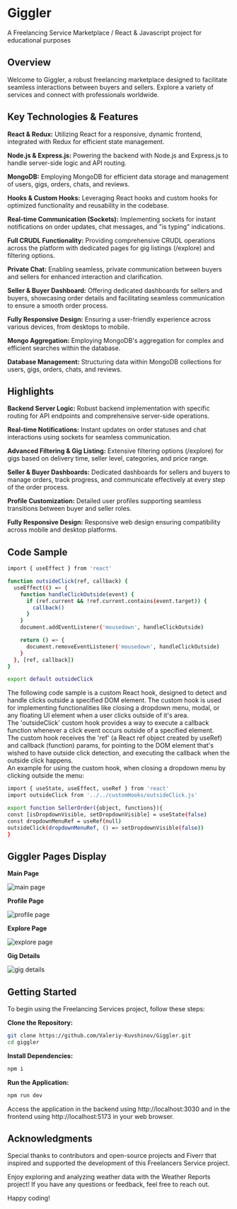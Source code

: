 # Giggler 
A Freelancing Service Marketplace / React & Javascript project for educational purposes 

## **Overview**
Welcome to Giggler, a robust freelancing marketplace designed to facilitate seamless interactions between buyers and sellers. Explore a variety of services and connect with professionals worldwide.

## **Key Technologies & Features**
**React & Redux:** Utilizing React for a responsive, dynamic frontend, integrated with Redux for efficient state management.

**Node.js & Express.js:** Powering the backend with Node.js and Express.js to handle server-side logic and API routing.

**MongoDB:** Employing MongoDB for efficient data storage and management of users, gigs, orders, chats, and reviews.

**Hooks & Custom Hooks:** Leveraging React hooks and custom hooks for optimized functionality and reusability in the codebase.

**Real-time Communication (Sockets):** Implementing sockets for instant notifications on order updates, chat messages, and "is typing" indications.

**Full CRUDL Functionality:** Providing comprehensive CRUDL operations across the platform with dedicated pages for gig listings (/explore) and filtering options.

**Private Chat:** Enabling seamless, private communication between buyers and sellers for enhanced interaction and clarification.

**Seller & Buyer Dashboard:** Offering dedicated dashboards for sellers and buyers, showcasing order details and facilitating seamless communication to ensure a smooth order process.

**Fully Responsive Design:** Ensuring a user-friendly experience across various devices, from desktops to mobile.

**Mongo Aggregation:** Employing MongoDB's aggregation for complex and efficient searches within the database.

**Database Management:** Structuring data within MongoDB collections for users, gigs, orders, chats, and reviews.



## Highlights
**Backend Server Logic:** Robust backend implementation with specific routing for API endpoints and comprehensive server-side operations.

**Real-time Notifications:** Instant updates on order statuses and chat interactions using sockets for seamless communication.

**Advanced Filtering & Gig Listing:** Extensive filtering options (/explore) for gigs based on delivery time, seller level, categories, and price range.

**Seller & Buyer Dashboards:** Dedicated dashboards for sellers and buyers to manage orders, track progress, and communicate effectively at every step of the order process.

**Profile Customization:** Detailed user profiles supporting seamless transitions between buyer and seller roles.

**Fully Responsive Design:** Responsive web design ensuring compatibility across mobile and desktop platforms.


## Code Sample

```bash
import { useEffect } from 'react'

function outsideClick(ref, callback) {
  useEffect(() => {
    function handleClickOutside(event) {
      if (ref.current && !ref.current.contains(event.target)) {
        callback()
      }
    }
    document.addEventListener('mousedown', handleClickOutside)

    return () => {
      document.removeEventListener('mousedown', handleClickOutside)
    }
  }, [ref, callback])
}

export default outsideClick
```

The following code sample is a custom React hook, designed to detect and handle clicks outside a specified DOM element. The custom hook is used for implementing functionalities like closing a dropdown menu, modal, or any floating UI element when a user clicks outside of it's area.<br>
The 'outsideClick' custom hook provides a way to execute a callback function whenever a click event occurs outside of a specified element.<br>
The custom hook receives the 'ref' (a React ref object created by useRef) and callback (function) params, for pointing to the DOM element that's wished to have outside click detection, and executing the callback when the outside click happens.<br>
An example for using the custom hook, when closing a dropdown menu by clicking outside the menu:<br>

```bash
import { useState, useEffect, useRef } from 'react'
import outsideClick from '../../customHooks/outsideClick.js'

export function SellerOrder({object, functions}){
const [isDropdownVisible, setDropdownVisible] = useState(false)
const dropdownMenuRef = useRef(null)
outsideClick(dropdownMenuRef, () => setDropdownVisible(false))
}
```

## Giggler Pages Display

**Main Page** 

![main page](https://res.cloudinary.com/dgwgcf6mk/image/upload/v1701984839/Giggler/gig-images/jo1djom9s10sljgfkjj2.png)

**Profile Page**

![profile page](https://res.cloudinary.com/dgwgcf6mk/image/upload/v1701984857/Giggler/gig-images/qp76gxhvnyctivy3vu6w.png)

**Explore Page**

![explore page](https://res.cloudinary.com/dgwgcf6mk/image/upload/v1702383458/Screenshot_2023-12-12_141609_myuzj5.png)

**Gig Details**

![gig details](https://res.cloudinary.com/dgwgcf6mk/image/upload/v1702383458/Screenshot_2023-12-12_141703_rofcmz.png)

## Getting Started

To begin using the Freelancing Services project, follow these steps:

**Clone the Repository:**
```bash
git clone https://github.com/Valeriy-Kuvshinov/Giggler.git
cd giggler
```

**Install Dependencies:**
```bash
npm i
```

 **Run the Application:**
```bash
npm run dev
```

Access the application in the backend using http://localhost:3030 and in the frontend using http://localhost:5173 in your web browser.

## Acknowledgments

Special thanks to contributors and open-source projects and Fiverr that inspired and supported the development of this Freelancers Service project.

Enjoy exploring and analyzing weather data with the Weather Reports project! If you have any questions or feedback, feel free to reach out.

Happy coding!
